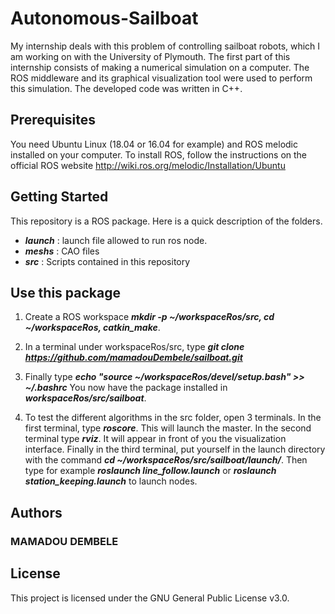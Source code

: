Autonomous-Sailboat
===================

My internship deals with this problem of controlling sailboat robots, which I am working on with the University of Plymouth. The first part of this internship consists of making a numerical simulation on a computer. The ROS middleware and its graphical visualization tool were used to perform this simulation. The developed code was written in C++.

## Prerequisites

You need Ubuntu Linux (18.04 or 16.04 for example) and ROS melodic installed on your computer.
To install ROS, follow the instructions on the official ROS website http://wiki.ros.org/melodic/Installation/Ubuntu

Getting Started
---------------

This repository is a ROS package. Here is a quick description of the folders.

* ***launch*** : launch file allowed to run ros node.
* ***meshs*** : CAO files
* ***src*** : Scripts contained in this repository


## Use this package


1. Create a ROS workspace ***mkdir -p ~/workspaceRos/src, cd ~/workspaceRos, catkin_make***.
2. In a terminal under workspaceRos/src, type ***git clone https://github.com/mamadouDembele/sailboat.git***
3. Finally type ***echo "source ~/workspaceRos/devel/setup.bash" >> ~/.bashrc***
You now have the package installed in ***workspaceRos/src/sailboat***.

4. To test the different algorithms in the src folder, open 3 terminals.
In the first terminal, type ***roscore***. This will launch the master. In the second terminal type ***rviz***. It will appear in front of you the visualization interface. Finally in the third terminal, put yourself in the launch directory with the command ***cd ~/workspaceRos/src/sailboat/launch/***. Then type for example ***roslaunch line_follow.launch*** or ***roslaunch station_keeping.launch*** to launch nodes.

Authors
-------
<h3>MAMADOU DEMBELE</h3>

License
-------

This project is licensed under the GNU General Public License v3.0.




